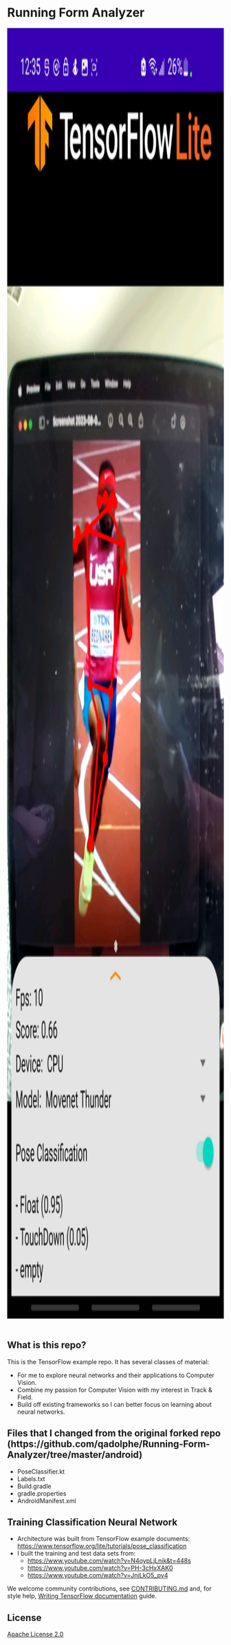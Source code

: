 # Running Form Analyzer

<div align="center">
  <img src="https://github.com/qadolphe/Running-Form-Analyzer/blob/b0aef7b180e82dfe795a842b2e863422fea308f8/TitlePage.jpeg" height="3000"/><br /><br />
</div>


<h2>What is this repo?</h2>

This is the TensorFlow example repo.  It has several classes of material:

* For me to explore neural networks and their applications to Computer Vision.
* Combine my passion for Computer Vision with my interest in Track & Field.
* Build off existing frameworks so I can better focus on learning about neural networks.

<h2>Files that I changed from the original forked repo (https://github.com/qadolphe/Running-Form-Analyzer/tree/master/android) </h2>

* PoseClassifier.kt
* Labels.txt
* Build.gradle
* gradle.properties
* AndroidManifest.xml

<h2>Training Classification Neural Network</h2>

* Architecture was built from TensorFlow example documents: https://www.tensorflow.org/lite/tutorials/pose_classification
* I built the training and test data sets from:
    * https://www.youtube.com/watch?v=N4oypLjLnik&t=448s
    * https://www.youtube.com/watch?v=PH-3cHxXAK0
    * https://www.youtube.com/watch?v=JniLkO5_pv4

We welcome community contributions, see [CONTRIBUTING.md](CONTRIBUTING.md) and, for style help,
[Writing TensorFlow documentation](https://www.tensorflow.org/community/contribute/docs_style)
guide.

## License

[Apache License 2.0](LICENSE)
